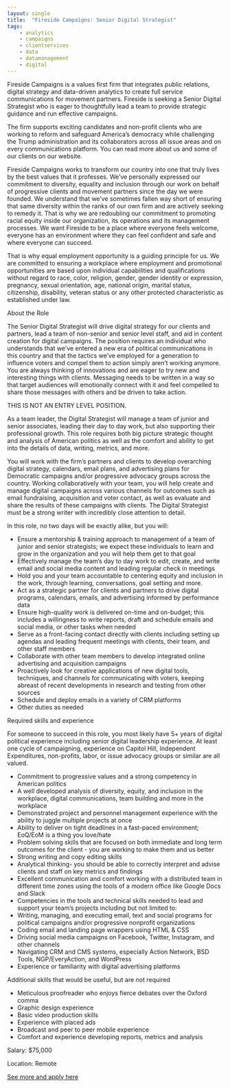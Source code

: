 ```yaml
---
layout: single
title:  "Fireside Campaigns: Senior Digital Strategist"
tags: 
    - analytics
    - campaigns
    - clientservices
    - data
    - datamanagement
    - digital
---
```

Fireside Campaigns is a values first firm that integrates public relations, digital strategy and data-driven analytics to create full service communications for movement partners. Fireside is seeking a Senior Digital Strategist who is eager to thoughtfully lead a team to provide strategic guidance and run effective campaigns.

The firm supports exciting candidates and non-profit clients who are working to reform and safeguard America’s democracy while challenging the Trump administration and its collaborators across all issue areas and on every communications platform. You can read more about us and some of our clients on our website.

Fireside Campaigns works to transform our country into one that truly lives by the best values that it professes. We’ve personally expressed our commitment to diversity, equality and inclusion through our work on behalf of progressive clients and movement partners since the day we were founded. We understand that we’ve sometimes fallen way short of ensuring that same diversity within the ranks of our own firm and are actively seeking to remedy it. That is why we are redoubling our commitment to promoting racial equity inside our organization, its operations and its management processes. We want Fireside to be a place where everyone feels welcome, everyone has an environment where they can feel confident and safe and where everyone can succeed.

That is why equal employment opportunity is a guiding principle for us. We are committed to ensuring a workplace where employment and promotional opportunities are based upon individual capabilities and qualifications without regard to race, color, religion, gender, gender identity or expression, pregnancy, sexual orientation, age, national origin, marital status, citizenship, disability, veteran status or any other protected characteristic as established under law.

About the Role

The Senior Digital Strategist will drive digital strategy for our clients and partners, lead a team of non-senior and senior level staff, and aid in content creation for digital campaigns. The position requires an individual who understands that we’ve entered a new era of political communications in this country and that the tactics we’ve employed for a generation to influence voters and compel them to action simply aren’t working anymore. You are always thinking of innovations and are eager to try new and interesting things with clients. Messaging needs to be written in a way so that target audiences will emotionally connect with it and feel compelled to share those messages with others and be driven to take action.

THIS IS NOT AN ENTRY LEVEL POSITION.

As a team leader, the Digital Strategist will manage a team of junior and senior associates, leading their day to day work, but also supporting their professional growth. This role requires both big picture strategic thought and analysis of American politics as well as the comfort and ability to get into the details of data, writing, metrics, and more.

You will work with the firm’s partners and clients to develop overarching digital strategy, calendars, email plans, and advertising plans for Democratic campaigns and/or progressive advocacy groups across the country. Working collaboratively with your team, you will help create and manage digital campaigns across various channels for outcomes such as email fundraising, acquisition and voter contact, as well as evaluate and share the results of these campaigns with clients. The Digital Strategist must be a strong writer with incredibly close attention to detail.

In this role, no two days will be exactly alike, but you will:
* Ensure a mentorship & training approach to management of a team of junior and senior strategists; we expect these individuals to learn and grow in the organization and you will help them get to that goal
* Effectively manage the team’s day to day work to edit, create, and write email and social media content and leading regular check in meetings
* Hold you and your team accountable to centering equity and inclusion in the work, through learning, conversations, goal setting and more.
* Act as a strategic partner for clients and partners to drive digital programs, calendars, emails, and advertising informed by performance data
* Ensure high-quality work is delivered on-time and on-budget; this includes a willingness to write reports, draft and schedule emails and social media, or other tasks when needed
* Serve as a front-facing contact directly with clients including setting up agendas and leading frequent meetings with clients, their team, and other staff members
* Collaborate with other team members to develop integrated online advertising and acquisition campaigns
* Proactively look for creative applications of new digital tools, techniques, and channels for communicating with voters, keeping abreast of recent developments in research and testing from other sources
* Schedule and deploy emails in a variety of CRM platforms
* Other duties as needed

Required skills and experience

For someone to succeed in this role, you most likely have 5+ years of digital political experience including senior digital leadership experience. At least one cycle of campaigning, experience on Capitol Hill, Independent Expenditures, non-profits, labor, or issue advocacy groups or similar are all valued.
* Commitment to progressive values and a strong competency in American politics
* A well developed analysis of diversity, equity, and inclusion in the workplace, digital communications, team building and more in the workplace
* Demonstrated project and personnel management experience with the ability to juggle multiple projects at once
* Ability to deliver on tight deadlines in a fast-paced environment; EoQ/EoM is a thing you love/hate
* Problem solving skills that are focused on both immediate and long term outcomes for the client - you are working to make them and us better
* Strong writing and copy editing skills
* Analytical thinking- you should be able to correctly interpret and advise clients and staff on key metrics and findings
* Excellent communication and comfort working with a distributed team in different time zones using the tools of a modern office like Google Docs and Slack
* Competencies in the tools and technical skills needed to lead and support your team’s projects including but not limited to:
* Writing, managing, and executing email, text and social programs for political campaigns and/or progressive nonprofit organizations
* Coding email and landing page wrappers using HTML & CSS
* Driving social media campaigns on Facebook, Twitter, Instagram, and other channels
* Navigating CRM and CMS systems, especially Action Network, BSD Tools, NGP/EveryAction, and WordPress
* Experience or familiarity with digital advertising platforms

Additional skills that would be useful, but are not required
* Meticulous proofreader who enjoys fierce debates over the Oxford comma
* Graphic design experience
* Basic video production skills
* Experience with placed ads
* Broadcast and peer to peer mobile experience
* Comfort and experience developing reports, metrics and analysis

Salary: $75,000

Location: Remote


[See more and apply here](https://firesidecampaigns.breezy.hr/p/e66968b0382b)

